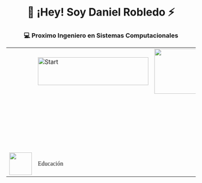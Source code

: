 <html>
  <head>
    <h1 align = "center"> 🦔 ¡Hey! Soy Daniel Robledo ⚡</h1>
    <h3 align = "center"> 💻 Proximo Ingeniero en Sistemas Computacionales </h3>
  </head>
  <body>
  <table align ="center" border ="0">
  <tbody>
    <tr>
      <td></td>
      <td><img width="294" height="74" alt="Start" src="https://github.com/user-attachments/assets/79581f63-6d2c-4d8d-8c45-97119c38addf" /></td>
      <td><img src= "https://media.tenor.com/q6qW9VNFvVUAAAAi/retro-sonic-knuckles.gif" width = "120"/></td>
      <td></td>
    </tr>
    <tr>
      <td colspan ="4" height = "150"></td>
    </tr>
    <tr>
      <td><img src = "https://media.tenor.com/-ERXxQzQK_YAAAAi/sonic-sprite-sonic1.gif" width = "60"></td>
      <td><p style= "font-family: Times New Roman;">Educación</p></td>
    </tr>
  </tbody>
  </table>
    
  </body>
</html>
